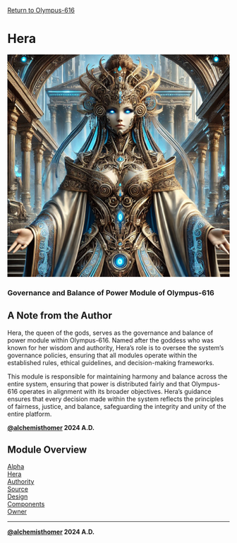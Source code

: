 [Return to Olympus-616](../olympus-616/README.md)

# Hera
![hera](./hera.avatar.png)

### Governance and Balance of Power Module of Olympus-616

## A Note from the Author
Hera, the queen of the gods, serves as the governance and balance of power module within Olympus-616. Named after the goddess who was known for her wisdom and authority, Hera’s role is to oversee the system’s governance policies, ensuring that all modules operate within the established rules, ethical guidelines, and decision-making frameworks.

This module is responsible for maintaining harmony and balance across the entire system, ensuring that power is distributed fairly and that Olympus-616 operates in alignment with its broader objectives. Hera’s guidance ensures that every decision made within the system reflects the principles of fairness, justice, and balance, safeguarding the integrity and unity of the entire platform.

****[@alchemisthomer](https://github.com/alchemisthomer)
2024 A.D.****

## Module Overview
[Alpha](../../README.md)  
[Hera](README.md)  
[Authority](../zeus/zeus.components.md)  
[Source](hera.source.md)  
[Design](hera.design.md)  
[Components](hera.components.md)  
[Owner](https://github.com/alchemisthomer)

***
**[@alchemisthomer](https://github.com/alchemisthomer)
2024 A.D.**